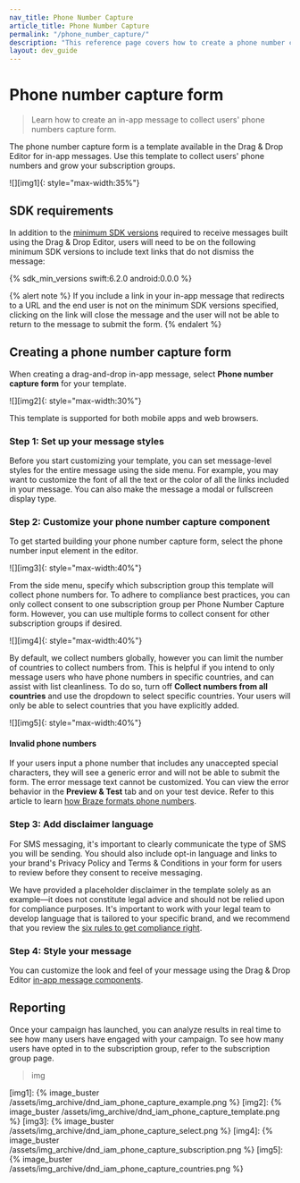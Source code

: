 ```yaml
---
nav_title: Phone Number Capture
article_title: Phone Number Capture
permalink: "/phone_number_capture/"
description: "This reference page covers how to create a phone number capture form with the in-app message drag & drop editor."
layout: dev_guide
---
```


# Phone number capture form

> Learn how to create an in-app message to collect users' phone numbers capture  form.

The phone number capture form is a template available in the Drag & Drop Editor for in-app messages. Use this template to collect users' phone numbers and grow your subscription groups.

![][img1]{: style="max-width:35%"}

## SDK requirements

In addition to the [minimum SDK versions][1] required to receive messages built using the Drag & Drop Editor, users will need to be on the following minimum SDK versions to include text links that do not dismiss the message:

{% sdk_min_versions swift:6.2.0 android:0.0.0 %}

{% alert note %}
If you include a link in your in-app message that redirects to a URL and the end user is not on the minimum SDK versions specified, clicking on the link will close the message and the user will not be able to return to the message to submit the form.
{% endalert %}

## Creating a phone number capture form

When creating a drag-and-drop in-app message, select **Phone number capture form** for your template.

![][img2]{: style="max-width:30%"}

This template is supported for both mobile apps and web browsers.

### Step 1: Set up your message styles

Before you start customizing your template, you can set message-level styles for the entire message using the side menu. For example, you may want to customize the font of all the text or the color of all the links included in your message. You can also make the message a modal or fullscreen display type.

### Step 2: Customize your phone number capture component

To get started building your phone number capture form, select the phone number input element in the editor.

![][img3]{: style="max-width:40%"}

From the side menu, specify which subscription group this template will collect phone numbers for. To adhere to compliance best practices, you can only collect consent to one subscription group per Phone Number Capture form. However, you can use multiple forms to collect consent for other subscription groups if desired.

![][img4]{: style="max-width:40%"}

By default, we collect numbers globally, however you can limit the number of countries to collect numbers from. This is helpful if you intend to only message users who have phone numbers in specific countries, and can assist with list cleanliness. To do so, turn off **Collect numbers from all countries** and use the dropdown to select specific countries. Your users will only be able to select countries that you have explicitly added.

![][img5]{: style="max-width:40%"}

#### Invalid phone numbers

If your users input a phone number that includes any unaccepted special characters, they will see a generic error and will not be able to submit the form. The error message text cannot be customized. You can view the error behavior in the **Preview & Test** tab and on your test device. Refer to this article to learn [how Braze formats phone numbers][2].

### Step 3: Add disclaimer language

For SMS messaging, it's important to clearly communicate the type of SMS you will be sending. You should also include opt-in language and links to your brand's Privacy Policy and Terms & Conditions in your form for users to review before they consent to receive messaging.

We have provided a placeholder disclaimer in the template solely as an example—it does not constitute legal advice and should not be relied upon for compliance purposes. It's important to work with your legal team to develop language that is tailored to your specific brand, and we recommend that you review the [six rules to get compliance right][4].

### Step 4: Style your message

You can customize the look and feel of your message using the Drag & Drop Editor [in-app message components][3].

## Reporting

Once your campaign has launched, you can analyze results in real time to see how many users have engaged with your campaign. To see how many users have opted in to the subscription group, refer to the subscription group page.

> img


[1]: {{site.baseurl}}/user_guide/message_building_by_channel/in-app_messages/drag_and_drop/create/#prerequisites
[2]: {{site.baseurl}}/user_guide/message_building_by_channel/sms/phone_numbers/user_phone_numbers/#formatting
[3]: {{site.baseurl}}/user_guide/message_building_by_channel/in-app_messages/drag_and_drop/create/#drag-and-drop-in-app-message-components
[4]: {{site.baseurl}}/user_guide/message_building_by_channel/sms/sms_laws_and_regulations/#the-six-rules-to-get-compliance-right

[img1]: {% image_buster /assets/img_archive/dnd_iam_phone_capture_example.png %}
[img2]: {% image_buster /assets/img_archive/dnd_iam_phone_capture_template.png %}
[img3]: {% image_buster /assets/img_archive/dnd_iam_phone_capture_select.png %}
[img4]: {% image_buster /assets/img_archive/dnd_iam_phone_capture_subscription.png %}
[img5]: {% image_buster /assets/img_archive/dnd_iam_phone_capture_countries.png %}
